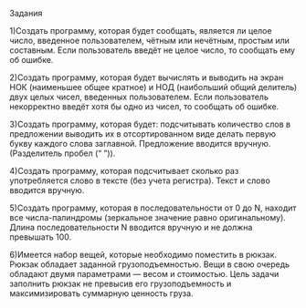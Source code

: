 Задания

1)Создать программу, которая будет сообщать, является ли целое число, введенное пользователем, чётным или нечётным, простым или составным.  Если пользователь введёт не целое число, то сообщать ему об ошибке.

2)Создать программу, которая будет вычислять и выводить на экран НОК (наименьшее общее кратное) и НОД (наибольший общий делитель) двух целых чисел, введенных пользователем. 
Если пользователь некорректно введёт хотя бы одно из чисел, то сообщать об ошибке.

3)Создать программу, которая будет:
подсчитывать количество слов в предложении
выводить их в отсортированном виде 
делать первую букву каждого слова заглавной. 
Предложение вводится вручную. (Разделитель пробел (“ ”)).

4)Создать программу, которая подсчитывает сколько раз употребляется слово в тексте (без учета регистра). 
Текст и слово вводится вручную.

5)Создать программу, которая в последовательности от 0 до N, находит все числа-палиндромы (зеркальное значение равно оригинальному). Длина последовательности N вводится вручную и не должна превышать 100. 

6)Имеется набор вещей, которые необходимо поместить в рюкзак. Рюкзак обладает заданной грузоподъемностью. Вещи в свою очередь обладают двумя параметрами — весом и стоимостью. Цель задачи заполнить рюкзак не превысив его грузоподъемность и максимизировать суммарную ценность груза.

